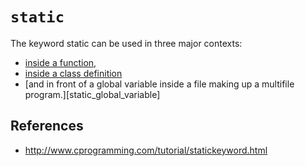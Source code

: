 # `static`

The keyword static can be used in three major contexts:
- [inside a function,][static_inside_function]
- [inside a class definition][static_class_member]
- [and in front of a global variable inside a file making up a multifile program.][static_global_variable]

## References 

- http://www.cprogramming.com/tutorial/statickeyword.html

[static_inside_function]: ./static_inside_function.md
[static_class_member]:    ./static_class_member.md
